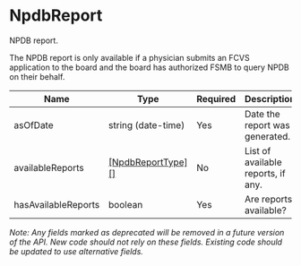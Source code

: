 # NpdbReport

NPDB report.

The NPDB report is only available if a physician submits an FCVS application to the board and the board has authorized FSMB to query NPDB on their behalf.

| Name | Type | Required | Description |
| - | - | - | - |
| asOfDate | string (date-time) | Yes | Date the report was generated. |
| availableReports | [[NpdbReportType][]](npdb-report-type) | No | List of available reports, if any. |
| hasAvailableReports | boolean | Yes | Are reports available? |

*Note: Any fields marked as deprecated will be removed in a future version of the API. New code should not rely on these fields. Existing code should be updated to use alternative fields.*
